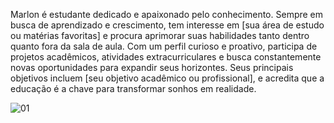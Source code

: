   Marlon é estudante dedicado e apaixonado pelo conhecimento. Sempre em busca de aprendizado e crescimento, tem interesse em [sua área de estudo ou matérias favoritas] e procura aprimorar suas habilidades tanto dentro quanto fora da sala de aula. Com um perfil curioso e proativo, participa de projetos acadêmicos, atividades extracurriculares e busca constantemente novas oportunidades para expandir seus horizontes. Seus principais objetivos incluem [seu objetivo acadêmico ou profissional], e acredita que a educação é a chave para transformar sonhos em realidade.


![01](https://github.com/user-attachments/assets/0466d091-0c99-4d31-963c-4b38f61a0820)
